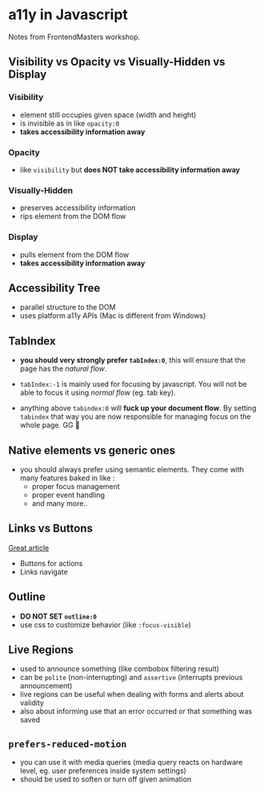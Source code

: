 # a11y in Javascript

Notes from FrontendMasters workshop.

## Visibility vs Opacity vs Visually-Hidden vs Display

### Visibility

- element still occupies given space (width and height)
- is invisible as in like `opacity:0`
- **takes accessibility information away**

### Opacity

- like `visibility` but **does NOT take accessibility information away**

### Visually-Hidden

- preserves accessibility information
- rips element from the DOM flow

### Display

- pulls element from the DOM flow
- **takes accessibility information away**

## Accessibility Tree

- parallel structure to the DOM
- uses platform a11y APIs (Mac is different from Windows)

## TabIndex

- **you should very strongly prefer `tabIndex:0`**, this will ensure that the
  page has the _natural flow_.
- `tabIndex:-1` is mainly used for focusing by javascript. You will not be able
  to focus it using _normal flow_ (eg. tab key).

- anything above `tabindex:0` will **fuck up your document flow**. By setting
  `tabindex` that way you are now responsible for managing focus on the whole
  page. GG 👋

## Native elements vs generic ones

- you should always prefer using semantic elements. They come with many features
  baked in like :
  - proper focus management
  - proper event handling
  - and many more..

## Links vs Buttons

[Great article](https://marcysutton.com/links-vs-buttons-in-modern-web-applications)

- Buttons for actions
- Links navigate

## Outline

- **DO NOT SET `outline:0`**
- use css to customize behavior (like `:focus-visible`)

## Live Regions

- used to announce something (like combobox filtering result)
- can be `polite` (non-interrupting) and `assertive` (interrupts previous
  announcement)
- live regions can be useful when dealing with forms and alerts about validity
- also about informing use that an error occurred or that something was saved

## `prefers-reduced-motion`

- you can use it with media queries (media query reacts on hardware level, eg.
  user preferences inside system settings)
- should be used to soften or turn off given animation
